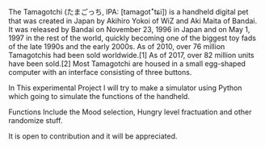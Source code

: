 The Tamagotchi (たまごっち, IPA: [tamaɡotꜜtɕi]) is a handheld digital pet that was created in Japan by Akihiro Yokoi of WiZ and Aki Maita of Bandai. It was released by Bandai on November 23, 1996 in Japan and on May 1, 1997 in the rest of the world, quickly becoming one of the biggest toy fads of the late 1990s and the early 2000s. As of 2010, over 76 million Tamagotchis had been sold worldwide.[1] As of 2017, over 82 million units have been sold.[2] Most Tamagotchi are housed in a small egg-shaped computer with an interface consisting of three buttons.

In This experimental Project I will try to make a simulator using Python which going to simulate the functions of the handheld.

Functions Include the Mood selection, Hungry level fractuation and other randomize stuff.


It is open to contribution and it will be appreciated.
